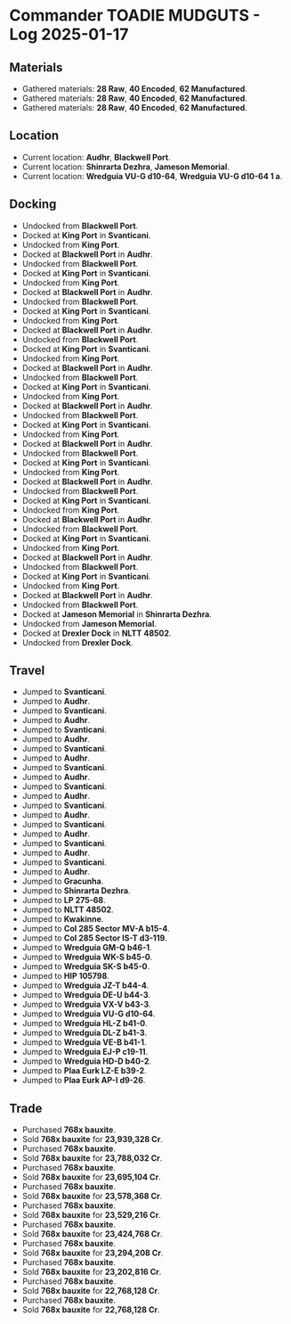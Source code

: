 # Commander TOADIE MUDGUTS - Log 2025-01-17

## Materials
- Gathered materials: **28 Raw**, **40 Encoded**, **62 Manufactured**.
- Gathered materials: **28 Raw**, **40 Encoded**, **62 Manufactured**.
- Gathered materials: **28 Raw**, **40 Encoded**, **62 Manufactured**.

## Location
- Current location: **Audhr**, **Blackwell Port**.
- Current location: **Shinrarta Dezhra**, **Jameson Memorial**.
- Current location: **Wredguia VU-G d10-64**, **Wredguia VU-G d10-64 1 a**.

## Docking
- Undocked from **Blackwell Port**.
- Docked at **King Port** in **Svanticani**.
- Undocked from **King Port**.
- Docked at **Blackwell Port** in **Audhr**.
- Undocked from **Blackwell Port**.
- Docked at **King Port** in **Svanticani**.
- Undocked from **King Port**.
- Docked at **Blackwell Port** in **Audhr**.
- Undocked from **Blackwell Port**.
- Docked at **King Port** in **Svanticani**.
- Undocked from **King Port**.
- Docked at **Blackwell Port** in **Audhr**.
- Undocked from **Blackwell Port**.
- Docked at **King Port** in **Svanticani**.
- Undocked from **King Port**.
- Docked at **Blackwell Port** in **Audhr**.
- Undocked from **Blackwell Port**.
- Docked at **King Port** in **Svanticani**.
- Undocked from **King Port**.
- Docked at **Blackwell Port** in **Audhr**.
- Undocked from **Blackwell Port**.
- Docked at **King Port** in **Svanticani**.
- Undocked from **King Port**.
- Docked at **Blackwell Port** in **Audhr**.
- Undocked from **Blackwell Port**.
- Docked at **King Port** in **Svanticani**.
- Undocked from **King Port**.
- Docked at **Blackwell Port** in **Audhr**.
- Undocked from **Blackwell Port**.
- Docked at **King Port** in **Svanticani**.
- Undocked from **King Port**.
- Docked at **Blackwell Port** in **Audhr**.
- Undocked from **Blackwell Port**.
- Docked at **King Port** in **Svanticani**.
- Undocked from **King Port**.
- Docked at **Blackwell Port** in **Audhr**.
- Undocked from **Blackwell Port**.
- Docked at **King Port** in **Svanticani**.
- Undocked from **King Port**.
- Docked at **Blackwell Port** in **Audhr**.
- Undocked from **Blackwell Port**.
- Docked at **Jameson Memorial** in **Shinrarta Dezhra**.
- Undocked from **Jameson Memorial**.
- Docked at **Drexler Dock** in **NLTT 48502**.
- Undocked from **Drexler Dock**.

## Travel
- Jumped to **Svanticani**.
- Jumped to **Audhr**.
- Jumped to **Svanticani**.
- Jumped to **Audhr**.
- Jumped to **Svanticani**.
- Jumped to **Audhr**.
- Jumped to **Svanticani**.
- Jumped to **Audhr**.
- Jumped to **Svanticani**.
- Jumped to **Audhr**.
- Jumped to **Svanticani**.
- Jumped to **Audhr**.
- Jumped to **Svanticani**.
- Jumped to **Audhr**.
- Jumped to **Svanticani**.
- Jumped to **Audhr**.
- Jumped to **Svanticani**.
- Jumped to **Audhr**.
- Jumped to **Svanticani**.
- Jumped to **Audhr**.
- Jumped to **Gracunha**.
- Jumped to **Shinrarta Dezhra**.
- Jumped to **LP 275-68**.
- Jumped to **NLTT 48502**.
- Jumped to **Kwakinne**.
- Jumped to **Col 285 Sector MV-A b15-4**.
- Jumped to **Col 285 Sector IS-T d3-119**.
- Jumped to **Wredguia GM-Q b46-1**.
- Jumped to **Wredguia WK-S b45-0**.
- Jumped to **Wredguia SK-S b45-0**.
- Jumped to **HIP 105798**.
- Jumped to **Wredguia JZ-T b44-4**.
- Jumped to **Wredguia DE-U b44-3**.
- Jumped to **Wredguia VX-V b43-3**.
- Jumped to **Wredguia VU-G d10-64**.
- Jumped to **Wredguia HL-Z b41-0**.
- Jumped to **Wredguia DL-Z b41-3**.
- Jumped to **Wredguia VE-B b41-1**.
- Jumped to **Wredguia EJ-P c19-11**.
- Jumped to **Wredguia HD-D b40-2**.
- Jumped to **Plaa Eurk LZ-E b39-2**.
- Jumped to **Plaa Eurk AP-I d9-26**.

## Trade
- Purchased **768x bauxite**.
- Sold **768x bauxite** for **23,939,328 Cr**.
- Purchased **768x bauxite**.
- Sold **768x bauxite** for **23,788,032 Cr**.
- Purchased **768x bauxite**.
- Sold **768x bauxite** for **23,695,104 Cr**.
- Purchased **768x bauxite**.
- Sold **768x bauxite** for **23,578,368 Cr**.
- Purchased **768x bauxite**.
- Sold **768x bauxite** for **23,529,216 Cr**.
- Purchased **768x bauxite**.
- Sold **768x bauxite** for **23,424,768 Cr**.
- Purchased **768x bauxite**.
- Sold **768x bauxite** for **23,294,208 Cr**.
- Purchased **768x bauxite**.
- Sold **768x bauxite** for **23,202,816 Cr**.
- Purchased **768x bauxite**.
- Sold **768x bauxite** for **22,768,128 Cr**.
- Purchased **768x bauxite**.
- Sold **768x bauxite** for **22,768,128 Cr**.

